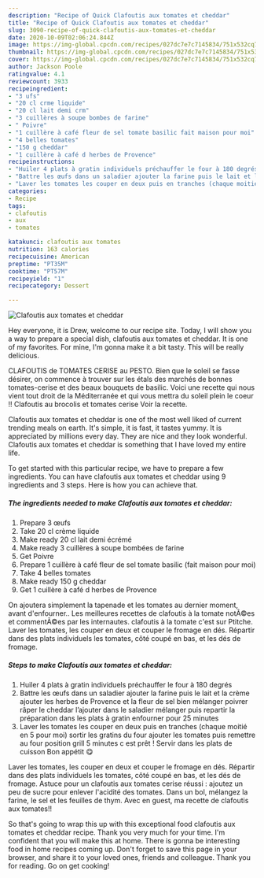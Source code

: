 ```yaml
---
description: "Recipe of Quick Clafoutis aux tomates et cheddar"
title: "Recipe of Quick Clafoutis aux tomates et cheddar"
slug: 3090-recipe-of-quick-clafoutis-aux-tomates-et-cheddar
date: 2020-10-09T02:06:24.844Z
image: https://img-global.cpcdn.com/recipes/027dc7e7c7145834/751x532cq70/clafoutis-aux-tomates-et-cheddar-photo-principale-de-la-recette.jpg
thumbnail: https://img-global.cpcdn.com/recipes/027dc7e7c7145834/751x532cq70/clafoutis-aux-tomates-et-cheddar-photo-principale-de-la-recette.jpg
cover: https://img-global.cpcdn.com/recipes/027dc7e7c7145834/751x532cq70/clafoutis-aux-tomates-et-cheddar-photo-principale-de-la-recette.jpg
author: Jackson Poole
ratingvalue: 4.1
reviewcount: 3933
recipeingredient:
- "3 ufs"
- "20 cl crme liquide"
- "20 cl lait demi crm"
- "3 cuillères à soupe bombes de farine"
- " Poivre"
- "1 cuillère à café fleur de sel tomate basilic fait maison pour moi"
- "4 belles tomates"
- "150 g cheddar"
- "1 cuillère à café d herbes de Provence"
recipeinstructions:
- "Huiler 4 plats à gratin individuels préchauffer le four à 180 degrés"
- "Battre les œufs dans un saladier ajouter la farine puis le lait et la crème ajouter les herbes de Provence et la fleur de sel bien mélanger poivrer râper le cheddar l’ajouter dans le saladier mélanger puis repartir la préparation dans les plats à gratin enfourner pour 25 minutes"
- "Laver les tomates les couper en deux puis en tranches (chaque moitié en 5 pour moi) sortir les gratins du four ajouter les tomates puis remettre au four position grill 5 minutes c est prêt ! Servir dans les plats de cuisson Bon appétit 😋"
categories:
- Recipe
tags:
- clafoutis
- aux
- tomates

katakunci: clafoutis aux tomates 
nutrition: 163 calories
recipecuisine: American
preptime: "PT35M"
cooktime: "PT57M"
recipeyield: "1"
recipecategory: Dessert

---
```



![Clafoutis aux tomates et cheddar](https://img-global.cpcdn.com/recipes/027dc7e7c7145834/751x532cq70/clafoutis-aux-tomates-et-cheddar-photo-principale-de-la-recette.jpg)

Hey everyone, it is Drew, welcome to our recipe site. Today, I will show you a way to prepare a special dish, clafoutis aux tomates et cheddar. It is one of my favorites. For mine, I'm gonna make it a bit tasty. This will be really delicious.

CLAFOUTIS de TOMATES CERISE au PESTO. Bien que le soleil se fasse désirer, on commence à trouver sur les étals des marchés de bonnes tomates-cerise et des beaux bouquets de basilic. Voici une recette qui nous vient tout droit de la Méditerranée et qui vous mettra du soleil plein le coeur !! Clafoutis au brocolis et tomates cerise Voir la recette.

Clafoutis aux tomates et cheddar is one of the most well liked of current trending meals on earth. It's simple, it is fast, it tastes yummy. It is appreciated by millions every day. They are nice and they look wonderful. Clafoutis aux tomates et cheddar is something that I have loved my entire life.


To get started with this particular recipe, we have to prepare a few ingredients. You can have clafoutis aux tomates et cheddar using 9 ingredients and 3 steps. Here is how you can achieve that.

<!--inarticleads1-->

##### The ingredients needed to make Clafoutis aux tomates et cheddar:

1. Prepare 3 œufs
1. Take 20 cl crème liquide
1. Make ready 20 cl lait demi écrémé
1. Make ready 3 cuillères à soupe bombées de farine
1. Get  Poivre
1. Prepare 1 cuillère à café fleur de sel tomate basilic (fait maison pour moi)
1. Take 4 belles tomates
1. Make ready 150 g cheddar
1. Get 1 cuillère à café d herbes de Provence


On ajoutera simplement la tapenade et les tomates au dernier moment, avant d&#39;enfourner.. Les meilleures recettes de clafoutis à la tomate notÃ©es et commentÃ©es par les internautes. clafoutis à la tomate c&#39;est sur Ptitche. Laver les tomates, les couper en deux et couper le fromage en dés. Répartir dans des plats individuels les tomates, côté coupé en bas, et les dés de fromage. 

<!--inarticleads2-->

##### Steps to make Clafoutis aux tomates et cheddar:

1. Huiler 4 plats à gratin individuels préchauffer le four à 180 degrés
1. Battre les œufs dans un saladier ajouter la farine puis le lait et la crème ajouter les herbes de Provence et la fleur de sel bien mélanger poivrer râper le cheddar l’ajouter dans le saladier mélanger puis repartir la préparation dans les plats à gratin enfourner pour 25 minutes
1. Laver les tomates les couper en deux puis en tranches (chaque moitié en 5 pour moi) sortir les gratins du four ajouter les tomates puis remettre au four position grill 5 minutes c est prêt ! Servir dans les plats de cuisson Bon appétit 😋


Laver les tomates, les couper en deux et couper le fromage en dés. Répartir dans des plats individuels les tomates, côté coupé en bas, et les dés de fromage. Astuce pour un clafoutis aux tomates cerise réussi : ajoutez un peu de sucre pour enlever l&#39;acidité des tomates. Dans un bol, mélangez la farine, le sel et les feuilles de thym. Avec en guest, ma recette de clafoutis aux tomates!! 

So that's going to wrap this up with this exceptional food clafoutis aux tomates et cheddar recipe. Thank you very much for your time. I'm confident that you will make this at home. There is gonna be interesting food in home recipes coming up. Don't forget to save this page in your browser, and share it to your loved ones, friends and colleague. Thank you for reading. Go on get cooking!
